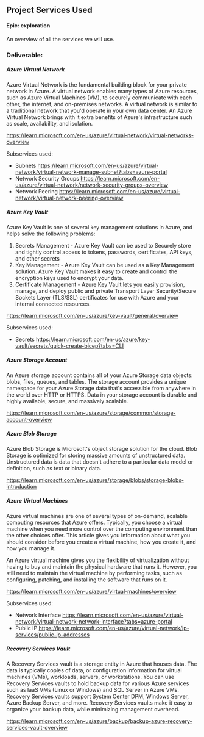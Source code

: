 ## Project Services Used

#### Epic: exploration

An overview of all the services we will use.

### Deliverable: 

##### Azure Virtual Network

Azure Virtual Network is the fundamental building block for your private network in Azure. A virtual network enables many types of Azure resources, such as Azure Virtual Machines (VM), to securely communicate with each other, the internet, and on-premises networks. A virtual network is similar to a traditional network that you'd operate in your own data center. An Azure Virtual Network brings with it extra benefits of Azure's infrastructure such as scale, availability, and isolation.

https://learn.microsoft.com/en-us/azure/virtual-network/virtual-networks-overview

Subservices used:
- Subnets
https://learn.microsoft.com/en-us/azure/virtual-network/virtual-network-manage-subnet?tabs=azure-portal
- Network Security Groups
https://learn.microsoft.com/en-us/azure/virtual-network/network-security-groups-overview
- Network Peering
https://learn.microsoft.com/en-us/azure/virtual-network/virtual-network-peering-overview

##### Azure Key Vault

Azure Key Vault is one of several key management solutions in Azure, and helps solve the following problems:

1. Secrets Management - Azure Key Vault can be used to Securely store and tightly control access to tokens, passwords, certificates, API keys, and other secrets
2. Key Management - Azure Key Vault can be used as a Key Management solution. Azure Key Vault makes it easy to create and control the encryption keys used to encrypt your data.
3. Certificate Management - Azure Key Vault lets you easily provision, manage, and deploy public and private Transport Layer Security/Secure Sockets Layer (TLS/SSL) certificates for use with Azure and your internal connected resources.

https://learn.microsoft.com/en-us/azure/key-vault/general/overview

Subservices used:

- Secrets
https://learn.microsoft.com/en-us/azure/key-vault/secrets/quick-create-bicep?tabs=CLI

##### Azure Storage Account

An Azure storage account contains all of your Azure Storage data objects: blobs, files, queues, and tables. The storage account provides a unique namespace for your Azure Storage data that's accessible from anywhere in the world over HTTP or HTTPS. Data in your storage account is durable and highly available, secure, and massively scalable.

https://learn.microsoft.com/en-us/azure/storage/common/storage-account-overview

##### Azure Blob Storage

Azure Blob Storage is Microsoft's object storage solution for the cloud. Blob Storage is optimized for storing massive amounts of unstructured data. Unstructured data is data that doesn't adhere to a particular data model or definition, such as text or binary data.

https://learn.microsoft.com/en-us/azure/storage/blobs/storage-blobs-introduction

##### Azure Virtual Machines

Azure virtual machines are one of several types of on-demand, scalable computing resources that Azure offers. Typically, you choose a virtual machine when you need more control over the computing environment than the other choices offer. This article gives you information about what you should consider before you create a virtual machine, how you create it, and how you manage it.

An Azure virtual machine gives you the flexibility of virtualization without having to buy and maintain the physical hardware that runs it. However, you still need to maintain the virtual machine by performing tasks, such as configuring, patching, and installing the software that runs on it.

https://learn.microsoft.com/en-us/azure/virtual-machines/overview

Subservices used:

- Network Interface
https://learn.microsoft.com/en-us/azure/virtual-network/virtual-network-network-interface?tabs=azure-portal
- Public IP
https://learn.microsoft.com/en-us/azure/virtual-network/ip-services/public-ip-addresses

##### Recovery Services Vault

A Recovery Services vault is a storage entity in Azure that houses data. The data is typically copies of data, or configuration information for virtual machines (VMs), workloads, servers, or workstations. You can use Recovery Services vaults to hold backup data for various Azure services such as IaaS VMs (Linux or Windows) and SQL Server in Azure VMs. Recovery Services vaults support System Center DPM, Windows Server, Azure Backup Server, and more. Recovery Services vaults make it easy to organize your backup data, while minimizing management overhead.

https://learn.microsoft.com/en-us/azure/backup/backup-azure-recovery-services-vault-overview